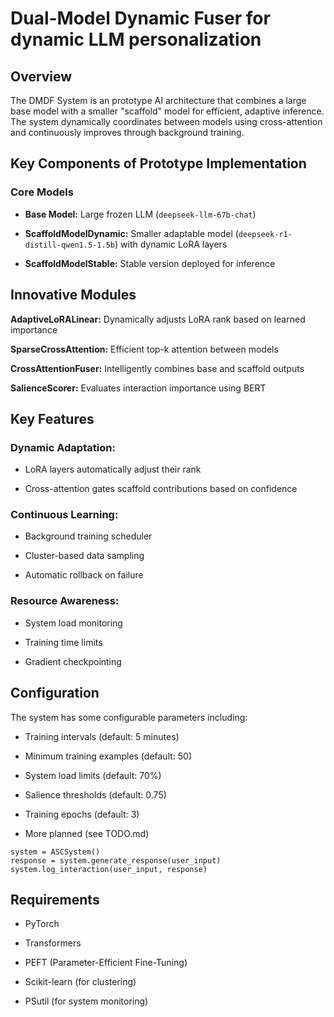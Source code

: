 # Dual-Model Dynamic Fuser for dynamic LLM personalization

## Overview
The DMDF System is an prototype AI architecture that combines a large base model with a smaller "scaffold" model for efficient, adaptive inference. The system dynamically coordinates between models using cross-attention and continuously improves through background training.

## Key Components of Prototype Implementation

### Core Models

- **Base Model:** Large frozen LLM (`deepseek-llm-67b-chat`)

- **ScaffoldModelDynamic:** Smaller adaptable model (`deepseek-r1-distill-qwen1.5-1.5b`) with dynamic LoRA layers

- **ScaffoldModelStable:** Stable version deployed for inference

## Innovative Modules

**AdaptiveLoRALinear:** Dynamically adjusts LoRA rank based on learned importance

**SparseCrossAttention:** Efficient top-k attention between models

**CrossAttentionFuser:** Intelligently combines base and scaffold outputs

**SalienceScorer:** Evaluates interaction importance using BERT

## Key Features

### Dynamic Adaptation:

- LoRA layers automatically adjust their rank

- Cross-attention gates scaffold contributions based on confidence

### Continuous Learning:

- Background training scheduler

- Cluster-based data sampling

- Automatic rollback on failure

### Resource Awareness:

- System load monitoring

- Training time limits

- Gradient checkpointing

## Configuration

The system has some configurable parameters including:

- Training intervals (default: 5 minutes)

- Minimum training examples (default: 50)

- System load limits (default: 70%)

- Salience thresholds (default: 0.75)

- Training epochs (default: 3)

- More planned (see TODO.md)

```
system = ASCSystem()
response = system.generate_response(user_input)
system.log_interaction(user_input, response)
```

## Requirements

- PyTorch

- Transformers

- PEFT (Parameter-Efficient Fine-Tuning)

- Scikit-learn (for clustering)

- PSutil (for system monitoring)
